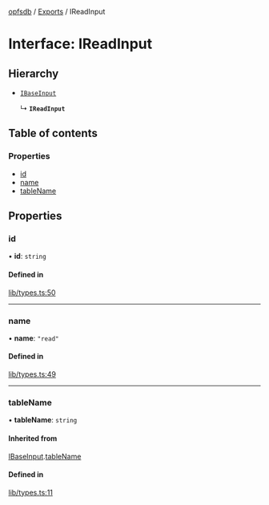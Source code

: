 [opfsdb](../README.md) / [Exports](../modules.md) / IReadInput

# Interface: IReadInput

## Hierarchy

- [`IBaseInput`](IBaseInput.md)

  ↳ **`IReadInput`**

## Table of contents

### Properties

- [id](IReadInput.md#id)
- [name](IReadInput.md#name)
- [tableName](IReadInput.md#tablename)

## Properties

### id

• **id**: `string`

#### Defined in

[lib/types.ts:50](https://github.com/sliterok/opfsdb/blob/96fe35f/lib/types.ts#L50)

___

### name

• **name**: ``"read"``

#### Defined in

[lib/types.ts:49](https://github.com/sliterok/opfsdb/blob/96fe35f/lib/types.ts#L49)

___

### tableName

• **tableName**: `string`

#### Inherited from

[IBaseInput](IBaseInput.md).[tableName](IBaseInput.md#tablename)

#### Defined in

[lib/types.ts:11](https://github.com/sliterok/opfsdb/blob/96fe35f/lib/types.ts#L11)
